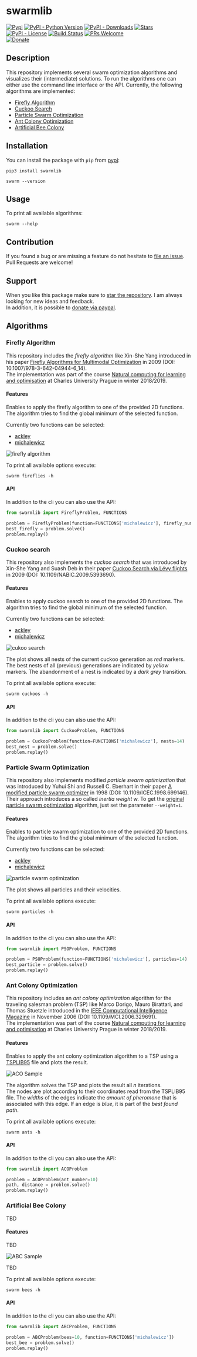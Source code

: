 # swarmlib

[![Pypi](https://img.shields.io/pypi/v/swarmlib.svg?style=flat-square)](https://pypi.python.org/pypi/swarmlib) [![PyPI - Python Version](https://img.shields.io/pypi/pyversions/swarmlib.svg?style=flat-square)](https://pypi.python.org/pypi/swarmlib) [![PyPI - Downloads](https://img.shields.io/pypi/dm/swarmlib.svg?style=flat-square)](https://pypistats.org/packages/swarmlib) [![Stars](https://img.shields.io/github/stars/HaaLeo/swarmlib.svg?label=Stars&logo=github&style=flat-square)](https://github.com/HaaLeo/swarmlib/stargazers)  
[![PyPI - License](https://img.shields.io/pypi/l/swarmlib.svg?style=flat-square)](https://raw.githubusercontent.com/HaaLeo/swarmlib/master/LICENSE.txt) 
[![Build Status](https://img.shields.io/travis/HaaLeo/swarmlib/master.svg?style=flat-square)](https://travis-ci.org/HaaLeo/swarmlib) [![PRs Welcome](https://img.shields.io/badge/PRs-welcome-brightgreen.svg?style=flat-square)](http://makeapullrequest.com)  
[![Donate](https://img.shields.io/badge/☕️-Buy%20Me%20a%20Coffee-blue.svg?&style=flat-square)](https://www.paypal.me/LeoHanisch/3eur)

## Description

This repository implements several swarm optimization algorithms and visualizes their (intermediate) solutions.
To run the algorithms one can either use the command line interface or the API.
Currently, the following algorithms are implemented:
* [Firefly Algorithm](#firefly-algorithm)
* [Cuckoo Search](#cuckoo-search)
* [Particle Swarm Optimization](#particle-swarm-optimization)
* [Ant Colony Optimization](#ant-colony-optimization)
* [Artificial Bee Colony](#artificial-bee-colony)

## Installation

You can install the package with `pip` from [pypi](https://pypi.org/project/swarmlib):

```
pip3 install swarmlib

swarm --version
```

## Usage

To print all available algorithms:

```
swarm --help
```

## Contribution

If you found a bug or are missing a feature do not hesitate to [file an issue](https://github.com/HaaLeo/swarmlib/issues/new/choose).  
Pull Requests are welcome!

## Support
When you like this package make sure to [star the repository](https://github.com/HaaLeo/swarmlib/stargazers). I am always looking for new ideas and feedback.  
In addition, it is possible to [donate via paypal](https://www.paypal.me/LeoHanisch/3eur).

## Algorithms

### Firefly Algorithm

This repository includes the _firefly algorithm_ like Xin-She Yang introduced in his paper [Firefly Algorithms for Multimodal Optimization](https://link.springer.com/chapter/10.1007%2F978-3-642-04944-6_14) in 2009 (DOI: 10.1007/978-3-642-04944-6_14).  
The implementation was part of the course [Natural computing for learning and optimisation](https://is.cuni.cz/studium/eng/predmety/index.php?do=predmet&kod=NPFL107) at Charles University Prague in winter 2018/2019.

#### Features

Enables to apply the firefly algorithm to one of the provided 2D functions. The algorithm tries to find the global minimum of the selected function.  

Currently two functions can be selected:
* [ackley](https://www.sfu.ca/~ssurjano/ackley.html)
* [michalewicz](https://www.sfu.ca/~ssurjano/michal.html)

![firefly algorithm](https://raw.githubusercontent.com/HaaLeo/swarmlib/master/doc/fireflies.gif)

To print all available options execute:

```
swarm fireflies -h
```

#### API

In addition to the cli you can also use the API:

```python
from swarmlib import FireflyProblem, FUNCTIONS

problem = FireflyProblem(function=FUNCTIONS['michalewicz'], firefly_number=14)
best_firefly = problem.solve()
problem.replay()
```

### Cuckoo search

This repository also implements the _cuckoo search_ that was introduced by Xin-She Yang and Suash Deb in their paper [Cuckoo Search via Lévy flights](https://ieeexplore.ieee.org/document/5393690) in 2009 (DOI: 10.1109/NABIC.2009.5393690).  

#### Features

Enables to apply cuckoo search to one of the provided 2D functions. The algorithm tries to find the global minimum of the selected function.  

Currently two functions can be selected:
* [ackley](https://www.sfu.ca/~ssurjano/ackley.html)
* [michalewicz](https://www.sfu.ca/~ssurjano/michal.html)

![cukoo search](https://raw.githubusercontent.com/HaaLeo/swarmlib/master/doc/cuckoos.gif)

The plot shows all nests of the current cuckoo generation as _red_ markers. The best nests of all (previous) generations are indicated by _yellow_ markers. The abandonment of a nest is indicated by a _dark grey_ transition.

To print all available options execute:

```
swarm cuckoos -h
```

#### API

In addition to the cli you can also use the API:

```python
from swarmlib import CuckooProblem, FUNCTIONS

problem = CuckooProblem(function=FUNCTIONS['michalewicz'], nests=14)
best_nest = problem.solve()
problem.replay()
```
### Particle Swarm Optimization

This repository also implements modified _particle swarm optimization_ that was introduced by Yuhui Shi and Russell C. Eberhart in their paper [A modified particle swarm optimizer](https://ieeexplore.ieee.org/document/699146) in 1998 (DOI: 10.1109/ICEC.1998.699146). Their approach introduces a so called _inertia weight_ w. To get the [original particle swarm optimization](https://ieeexplore.ieee.org/document/488968) algorithm, just set the parameter `--weight=1`.

#### Features

Enables to particle swarm optimization to one of the provided 2D functions. The algorithm tries to find the global minimum of the selected function.  

Currently two functions can be selected:
* [ackley](https://www.sfu.ca/~ssurjano/ackley.html)
* [michalewicz](https://www.sfu.ca/~ssurjano/michal.html)

![particle swarm optimization](https://raw.githubusercontent.com/HaaLeo/swarmlib/master/doc/particles.gif)

The plot shows all particles and their velocities.

To print all available options execute:

```
swarm particles -h
```

#### API

In addition to the cli you can also use the API:

```python
from swarmlib import PSOProblem, FUNCTIONS

problem = PSOProblem(function=FUNCTIONS['michalewicz'], particles=14)
best_particle = problem.solve()
problem.replay()
```

### Ant Colony Optimization

This repository includes an _ant colony optimization_ algorithm for the traveling salesman problem (TSP) like Marco Dorigo, Mauro Birattari, and Thomas Stuetzle introduced in the [IEEE Computational Intelligence Magazine](https://ieeexplore.ieee.org/document/4129846) in November 2006 (DOI: 10.1109/MCI.2006.329691).  
The implementation was part of the course [Natural computing for learning and optimisation](https://is.cuni.cz/studium/eng/predmety/index.php?do=predmet&kod=NPFL107) at Charles University Prague in winter 2018/2019.

#### Features

Enables to apply the ant colony optimization algorithm to a TSP using a [TSPLIB95](http://comopt.ifi.uni-heidelberg.de/software/TSPLIB95/) file and plots the result.

![ACO Sample](https://raw.githubusercontent.com/HaaLeo/swarmlib/master/doc/ants.gif)

The algorithm solves the TSP and plots the result all _n_ iterations.  
The nodes are plot according to their coordinates read from the TSPLIB95 file. The _widths_ of the edges indicate the _amount of pheromone_ that is associated with this edge. If an edge is _blue_, it is part of the _best found path_.

To print all available options execute:

```
swarm ants -h
```

#### API

In addition to the cli you can also use the API:

```python
from swarmlib import ACOProblem

problem = ACOProblem(ant_number=10)
path, distance = problem.solve()
problem.replay()
```

### Artificial Bee Colony

TBD

#### Features

TBD

![ABC Sample](https://raw.githubusercontent.com/HaaLeo/swarmlib/master/doc/bees.gif)

TBD

To print all available options execute:

```
swarm bees -h
```

#### API

In addition to the cli you can also use the API:

```python
from swarmlib import ABCProblem, FUNCTIONS

problem = ABCProblem(bees=10, function=FUNCTIONS['michalewicz'])
best_bee = problem.solve()
problem.replay()
```
